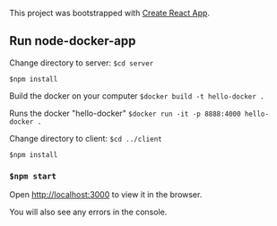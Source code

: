 This project was bootstrapped with [Create React App](https://github.com/facebook/create-react-app).

## Run node-docker-app

Change directory to server:
`$cd server`

`$npm install`

Build the docker on your computer
`$docker build -t hello-docker .`

Runs the docker "hello-docker"
`$docker run -it -p 8888:4000 hello-docker .`

Change directory to client:
`$cd ../client`

`$npm install`

### `$npm start`

Open [http://localhost:3000](http://localhost:3000) to view it in the browser.

You will also see any errors in the console.

